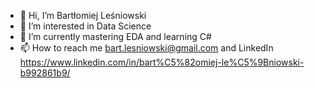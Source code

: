 - 👋 Hi, I’m Bartłomiej Leśniowski
- 👀 I’m interested in Data Science
- 🌱 I’m currently mastering EDA and learning C#
- 📫 How to reach me bart.lesniowski@gmail.com and LinkedIn https://www.linkedin.com/in/bart%C5%82omiej-le%C5%9Bniowski-b992861b9/

<!---
bartLesniowski/bartLesniowski is a ✨ special ✨ repository because its `README.md` (this file) appears on your GitHub profile.
You can click the Preview link to take a look at your changes.
--->
